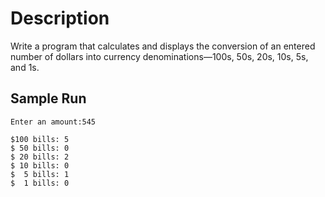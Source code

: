 # Description
Write a program that calculates and displays the conversion of an entered number of dollars into currency denominations—100s, 50s, 20s, 10s, 5s, and 1s. 

## Sample Run

    Enter an amount:545
    
    $100 bills: 5
    $ 50 bills: 0
    $ 20 bills: 2
    $ 10 bills: 0
    $  5 bills: 1
    $  1 bills: 0
